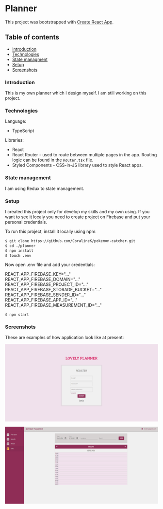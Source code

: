 # Planner

This project was bootstrapped with [Create React App](https://github.com/facebook/create-react-app).

## Table of contents

- [Introduction](#introduction)
- [Technologies](#technologies)
- [State managment](#statemanagnent)
- [Setup](#setup)
- [Screenshots](#screenshots)

### Introduction

This is my own planner which I design myself. I am still working on this project.

### Technologies

Language:

- TypeScript

Libraries:

- React
- React Router - used to route between multiple pages in the app. Routing logic can be found in the `Router.tsx` file.
- Styled Components - CSS-in-JS library used to style React apps.

### State management

I am using Redux to state management.

### Setup

I created this project only for develop my skills and my own using. If you want to see it localy you need to create project on Firebase and put your personal credentials.

To run this project, install it locally using npm:

```
$ git clone https://github.com/CoralineK/pokemon-catcher.git
$ cd ./planner
$ npm install
$ touch .env
```

Now open .env file and add your credentials:

REACT_APP_FIREBASE_KEY="..." <br />
REACT_APP_FIREBASE_DOMAIN="..." <br />
REACT_APP_FIREBASE_PROJECT_ID="..." <br />
REACT_APP_FIREBASE_STORAGE_BUCKET="..." <br />
REACT_APP_FIREBASE_SENDER_ID="..." <br />
REACT_APP_FIREBASE_APP_ID="..." <br />
REACT_APP_FIREBASE_MEASUREMENT_ID="..."

```
$ npm start
```

### Screenshots

These are examples of how application look like at present:

![register](images/register.PNG)

![day](images/day.PNG)
